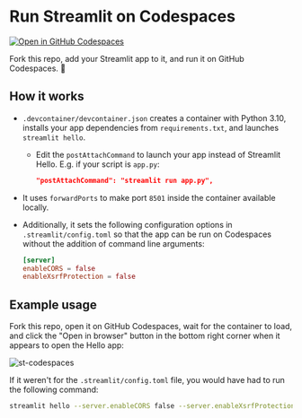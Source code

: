 # Run Streamlit on Codespaces

[![Open in GitHub Codespaces](https://github.com/codespaces/badge.svg)](https://codespaces.new/snehankekre/st-codespaces?quickstart=1)

Fork this repo, add your Streamlit app to it, and run it on GitHub Codespaces. :balloon:

## How it works

- `.devcontainer/devcontainer.json` creates a container with Python 3.10, installs your app dependencies from `requirements.txt`, and launches `streamlit hello`. 
    -  Edit the `postAttachCommand` to launch your app instead of Streamlit Hello. E.g. if your script is `app.py`:
        ```json
        "postAttachCommand": "streamlit run app.py",
        ```
- It uses `forwardPorts` to make port `8501` inside the container available locally.
- Additionally, it sets the following configuration options in `.streamlit/config.toml` so that the app can be run on Codespaces without the addition of command line arguments:

    ```toml
    [server]
    enableCORS = false
    enableXsrfProtection = false
    ```

## Example usage

Fork this repo, open it on GitHub Codespaces, wait for the container to load, and click the "Open in browser" button in the bottom right corner when it appears to open the Hello app:

![st-codespaces](https://github.com/snehankekre/st-codespaces/assets/20672874/9e31e47f-1fce-4213-a973-e7ed1259a480)


If it weren't for the `.streamlit/config.toml` file, you would have had to run the following command:

```bash
streamlit hello --server.enableCORS false --server.enableXsrfProtection false



```
